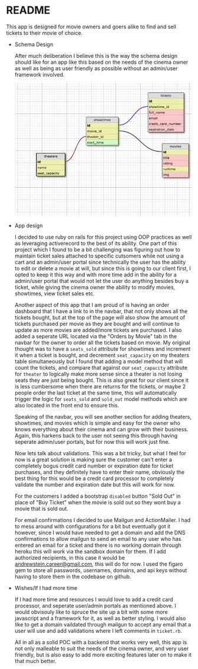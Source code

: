 # README

This app is designed for movie owners and goers alike to find and sell tickets to their movie of choice.

* Schema Design

  After much deliberation I believe this is the way the schema design should like for an app like this based on the needs of the cinema owner as well as being as user friendly as possible without an admin/user framework involved.

  ![Schema](https://github.com/ABStein/theater_challenge_final/blob/master/schema%20design.png)

* App design

  I decided to use ruby on rails for this project using OOP practices as well as leveraging activerecord to the best of its ability. One part of this project which I found to be a bit challenging was figuring out how to maintain ticket sales attached to specific cutsomers while not using a cart and an admin/user portal since technically the user has the ability to edit or delete a movie at will, but since this is going to our client first, I opted to keep it this way and with more time add in the ability for a admin/user portal that would not let the user do anything besides buy a ticket, while giving the cinema owner the ability to modify movies, showtimes, view ticket sales etc.

  Another aspect of this app that I am proud of is having an order dashboard that I have a link to in the navbar, that not only shows all the tickets bought, but at the top of the page will also show the amount of tickets purchased per movie as they are bought and will continue to update as more movies are added/more tickets are purchased. I also added a seperate URL located via the "Orders by Movie" tab in the navbar for the owner to order all the tickets based on movie. My original thought was to have a `seats_sold` attribute for showtimes and increment it when a ticket is bought, and decrement `seat_capacity` on my theaters table simultaneously but I found that adding a model method that will count the tickets, and compare that against our `seat_capacity` attribute for `theater` to logically make more sense since a theater is not losing seats they are just being bought. This is also great for our client since it is less cumbersome when there are returns for the tickets, or maybe 2 people order the last ticket at the same time, this will automatically trigger the logic for `seats_sold` and `sold_out` model methods which are also located in the front end to ensure this.

  Speaking of the navbar, you will see another section for adding theaters, showtimes, and movies which is simple and easy for the owner who knows everything about their cinema and can grow with their business. Again, this harkens back to the user not seeing this through having seperate admin/user portals, but for now this will work just fine.

  Now lets talk about validations. This was a bit tricky, but what I feel for now is a great solution is making sure the customer can't enter a completely bogus credit card number or expiration date for ticket purchases, and they definitely have to enter their name, obviously the best thing for this would be a credit card processor to completely validate the number and expiration date but this will work for now.

  For the customers I added a bootstrap `disabled` button "Sold Out" in place of "Buy Ticket" when the movie is sold out so they wont buy a movie that is sold out.

  For email confirmations I decided to use Mailgun and ActionMailer. I had to mess around with configurations for a bit but eventually got it however, since I would have needed to get a domain and add the DNS confirmations to allow mailgun to send an email to any user who has entered an email for a ticket and there is no working domain through heroku this will work via the sandbox domain for them. If I add authorized recipients, in this case it would be andrewstein.career@gmail.com, this will do for now. I used the figaro gem to store all passwords, usernames, domains, and api keys without having to store them in the codebase on github.

* Wishes/If I had more time

  If I had more time and resources I would love to add a credit card processor, and seperate user/admin portals as mentioned above. I would obvisouly like to spruce the site up a bit with some more javascript and a framework for it, as well as better styling. I would also like to get a domain vaildated through mailgun to accept any email that a user will use and add validations where I left comments in `ticket.rb`.

  All in all as a solid POC with a backend that works very well, this app is not only malleable to suit the needs of the cinema owner, and very user friendly, but is also easy to add more exciting features later on to make it that much better.
